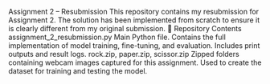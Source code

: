Assignment 2 – Resubmission
This repository contains my resubmission for Assignment 2. The solution has been implemented from scratch to ensure it is clearly different from my original submission.
📂 Repository Contents
assignment_2_resubmission.py
Main Python file.
Contains the full implementation of model training, fine-tuning, and evaluation.
Includes print outputs and result logs.
rock.zip, paper.zip, scissor.zip
Zipped folders containing webcam images captured for this assignment.
Used to create the dataset for training and testing the model.
